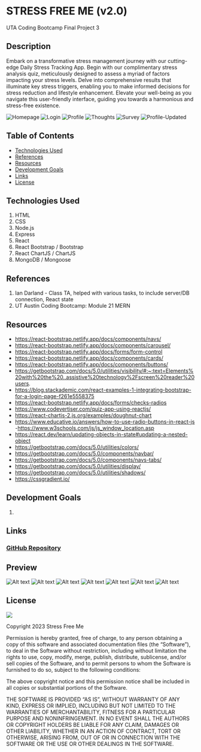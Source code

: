 # STRESS FREE ME (v2.0)

UTA Coding Bootcamp Final Project 3

## Description


Embark on a transformative stress management journey with our cutting-edge Daily Stress Tracking App. Begin with our complimentary stress analysis quiz, meticulously designed to assess a myriad of factors impacting your stress levels. Delve into comprehensive results that illuminate key stress triggers, enabling you to make informed decisions for stress reduction and lifestyle enhancement. Elevate your well-being as you navigate this user-friendly interface, guiding you towards a harmonious and stress-free existence. 

![Homepage](assets/home.png)
![Login](assets/login.png)
![Profile](assets/profile1.png)
![Thoughts](assets/thoughts.png)
![Survey](assets/survey.png)
![Profile-Updated](assets/profile2.png)

## Table of Contents

- [Technologies Used](#technologies-used)
- [References](#references)
- [Resources](#resources)
- [Development Goals](#development-goals)
- [Links](#links)
- [License](#license)



## Technologies Used

1. HTML
2. CSS
3. Node.js
4. Express
5. React
6. React Bootstrap / Bootstrap
7. React ChartJS / ChartJS
8. MongoDB / Mongoose

## References

1. Ian Darland - Class TA, helped with various tasks, to include server/DB connection, React state
2. UT Austin Coding Bootcamp: Module 21 MERN

## Resources

- https://react-bootstrap.netlify.app/docs/components/navs/
- https://react-bootstrap.netlify.app/docs/components/carousel/
- https://react-bootstrap.netlify.app/docs/forms/form-control
- https://react-bootstrap.netlify.app/docs/components/cards/
- https://react-bootstrap.netlify.app/docs/components/buttons/
- https://getbootstrap.com/docs/5.0/utilities/visibility/#:~:text=Elements%20with%20the%20.,assistive%20technology%2Fscreen%20reader%20users.
- https://blog.stackademic.com/react-examples-1-integrating-bootstrap-for-a-login-page-f261e5558375
- https://react-bootstrap.netlify.app/docs/forms/checks-radios
- https://www.codevertiser.com/quiz-app-using-reactjs/
- https://react-chartjs-2.js.org/examples/doughnut-chart
- https://www.educative.io/answers/how-to-use-radio-buttons-in-react-js -https://www.w3schools.com/js/js_window_location.asp
- https://react.dev/learn/updating-objects-in-state#updating-a-nested-object
- https://getbootstrap.com/docs/5.0/utilities/colors/
- https://getbootstrap.com/docs/5.0/components/navbar/
- https://getbootstrap.com/docs/5.0/components/navs-tabs/
- https://getbootstrap.com/docs/5.0/utilities/display/
- https://getbootstrap.com/docs/5.0/utilities/shadows/
- https://cssgradient.io/

## Development Goals

1.

## Links

### <a href="https://github.com/MAT-2/stress-free-me-v2">GitHub Repository</a>

## Preview

![Alt text](image.png)
![Alt text](image-1.png)
![Alt text](image-2.png)
![Alt text](image-3.png)
![Alt text](image-4.png)
![Alt text](image-5.png)
![Alt text](image-6.png)

## License

<img src='https://img.shields.io/badge/License-MIT-yellow.svg?style=for-the-badge'>

Copyright 2023 Stress Free Me

Permission is hereby granted, free of charge, to any person obtaining a copy of this software and associated documentation files (the “Software”), to deal in the Software without restriction, including without limitation the rights to use, copy, modify, merge, publish, distribute, sublicense, and/or sell copies of the Software, and to permit persons to whom the Software is furnished to do so, subject to the following conditions:

The above copyright notice and this permission notice shall be included in all copies or substantial portions of the Software.

THE SOFTWARE IS PROVIDED “AS IS”, WITHOUT WARRANTY OF ANY KIND, EXPRESS OR IMPLIED, INCLUDING BUT NOT LIMITED TO THE WARRANTIES OF MERCHANTABILITY, FITNESS FOR A PARTICULAR PURPOSE AND NONINFRINGEMENT. IN NO EVENT SHALL THE AUTHORS OR COPYRIGHT HOLDERS BE LIABLE FOR ANY CLAIM, DAMAGES OR OTHER LIABILITY, WHETHER IN AN ACTION OF CONTRACT, TORT OR OTHERWISE, ARISING FROM, OUT OF OR IN CONNECTION WITH THE SOFTWARE OR THE USE OR OTHER DEALINGS IN THE SOFTWARE.
